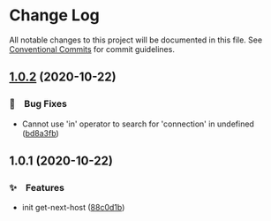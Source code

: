 # Change Log

All notable changes to this project will be documented in this file.
See [Conventional Commits](https://conventionalcommits.org) for commit guidelines.

## [1.0.2](https://github.com/bluelovers/ws-react/compare/@lazy-react/get-next-host@1.0.1...@lazy-react/get-next-host@1.0.2) (2020-10-22)


### 🐛　Bug Fixes

* Cannot use 'in' operator to search for 'connection' in undefined ([bd8a3fb](https://github.com/bluelovers/ws-react/commit/bd8a3fb1cacc71e0b2af01919b821092551d0b90))





## 1.0.1 (2020-10-22)


### ✨　Features

* init get-next-host ([88c0d1b](https://github.com/bluelovers/ws-react/commit/88c0d1b0cf702efba638c9dc640805c1839f0117))
